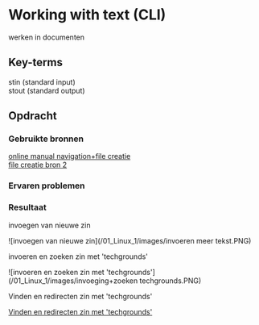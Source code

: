 # Working with text (CLI)
werken in documenten

## Key-terms
stin (standard input)  
stout (standard output)  

	
## Opdracht
### Gebruikte bronnen
[online manual navigation+file creatie](https://www.pluralsight.com/guides/beginner-linux-navigation-manual)  
[file creatie bron 2](https://monovm.com/blog/how-to-create-a-text-file-in-linux/)  

### Ervaren problemen


### Resultaat
invoegen van nieuwe zin


![invoegen van nieuwe zin](/01_Linux_1/images/invoeren meer tekst.PNG)  

invoeren en zoeken zin met 'techgrounds'

![invoeren en zoeken zin met 'techgrounds'](/01_Linux_1/images/invoeging+zoeken techgrounds.PNG)  

Vinden en redirecten zin met 'techgrounds'

[Vinden en redirecten zin met 'techgrounds'](/01_Linux_1/images/redirect.png)
